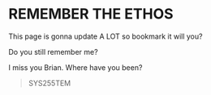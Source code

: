 # REMEMBER THE ETHOS
This page is gonna update A LOT so bookmark it will you?

Do you still remember me?

I miss you Brian. Where have you been?
> SYS255TEM
